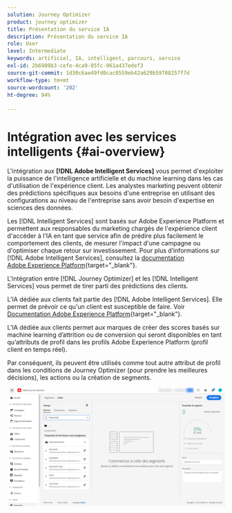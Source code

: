 ```yaml
---
solution: Journey Optimizer
product: journey optimizer
title: Présentation du service IA
description: Présentation du service IA
role: User
level: Intermediate
keywords: artificiel, IA, intelligent, parcours, service
exl-id: 2b6989b3-cefe-4ca9-85fc-961a437edef3
source-git-commit: 1d30c6ae49fd0cac0559eb42a629b59708157f7d
workflow-type: tm+mt
source-wordcount: '202'
ht-degree: 94%

---
```


# Intégration avec les services intelligents {#ai-overview}

L&#39;intégration aux **[!DNL Adobe Intelligent Services]** vous permet d&#39;exploiter la puissance de l&#39;intelligence artificielle et du machine learning dans les cas d&#39;utilisation de l&#39;expérience client. Les analystes marketing peuvent obtenir des prédictions spécifiques aux besoins d&#39;une entreprise en utilisant des configurations au niveau de l&#39;entreprise sans avoir besoin d&#39;expertise en sciences des données.

Les [!DNL Intelligent Services] sont basés sur Adobe Experience Platform et permettent aux responsables du marketing chargés de l&#39;expérience client d&#39;accéder à l&#39;IA en tant que service afin de prédire plus facilement le comportement des clients, de mesurer l&#39;impact d&#39;une campagne ou d&#39;optimiser chaque retour sur investissement. Pour plus d’informations sur [!DNL Adobe Intelligent Services], consultez la [documentation Adobe Experience Platform](https://experienceleague.adobe.com/docs/experience-platform/intelligent-services/home.html?lang=fr){target="_blank"}.

L&#39;intégration entre [!DNL Journey Optimizer] et les [!DNL Intelligent Services] vous permet de tirer parti des prédictions des clients.

L’IA dédiée aux clients fait partie des [!DNL Adobe Intelligent Services]. Elle permet de prévoir ce qu&#39;un client est susceptible de faire. Voir [Documentation Adobe Experience Platform](https://experienceleague.adobe.com/docs/experience-platform/intelligent-services/customer-ai/overview.html?lang=fr){target="_blank"}.

L’IA dédiée aux clients permet aux marques de créer des scores basés sur machine learning d’attrition ou de conversion qui seront disponibles en tant qu’attributs de profil dans les profils Adobe Experience Platform (profil client en temps réel).

Par conséquent, ils peuvent être utilisés comme tout autre attribut de profil dans les conditions de Journey Optimizer (pour prendre les meilleures décisions), les actions ou la création de segments.

![](assets/customer-ai.png)

